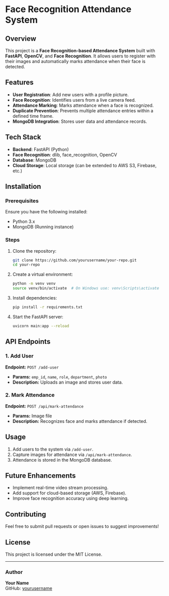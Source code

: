 # Face Recognition Attendance System

## Overview
This project is a **Face Recognition-based Attendance System** built with **FastAPI**, **OpenCV**, and **Face Recognition**. It allows users to register with their images and automatically marks attendance when their face is detected.

## Features
- **User Registration**: Add new users with a profile picture.
- **Face Recognition**: Identifies users from a live camera feed.
- **Attendance Marking**: Marks attendance when a face is recognized.
- **Duplicate Prevention**: Prevents multiple attendance entries within a defined time frame.
- **MongoDB Integration**: Stores user data and attendance records.

## Tech Stack
- **Backend**: FastAPI (Python)
- **Face Recognition**: dlib, face_recognition, OpenCV
- **Database**: MongoDB
- **Cloud Storage**: Local storage (can be extended to AWS S3, Firebase, etc.)

## Installation
### Prerequisites
Ensure you have the following installed:
- Python 3.x
- MongoDB (Running instance)

### Steps
1. Clone the repository:
   ```sh
   git clone https://github.com/yourusername/your-repo.git
   cd your-repo
   ```
2. Create a virtual environment:
   ```sh
   python -m venv venv
   source venv/bin/activate  # On Windows use: venv\Scripts\activate
   ```
3. Install dependencies:
   ```sh
   pip install -r requirements.txt
   ```
4. Start the FastAPI server:
   ```sh
   uvicorn main:app --reload
   ```

## API Endpoints
### 1. Add User
**Endpoint:** `POST /add-user`
- **Params:** `emp_id`, `name`, `role`, `department`, `photo`
- **Description:** Uploads an image and stores user data.

### 2. Mark Attendance
**Endpoint:** `POST /api/mark-attendance`
- **Params:** Image file
- **Description:** Recognizes face and marks attendance if detected.

## Usage
1. Add users to the system via `/add-user`.
2. Capture images for attendance via `/api/mark-attendance`.
3. Attendance is stored in the MongoDB database.

## Future Enhancements
- Implement real-time video stream processing.
- Add support for cloud-based storage (AWS, Firebase).
- Improve face recognition accuracy using deep learning.

## Contributing
Feel free to submit pull requests or open issues to suggest improvements!

## License
This project is licensed under the MIT License.

---
### Author
**Your Name**  
GitHub: [yourusername](https://github.com/yourusername)

